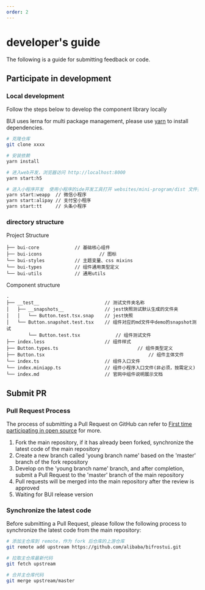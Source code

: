 ```yaml
---
order: 2
---
```


# developer's guide

The following is a guide for submitting feedback or code.

## Participate in development

### Local development

Follow the steps below to develop the component library locally

BUI uses lerna for multi package management, please use [yarn](https://pnpm.io/) to install dependencies.

```bash
# 克隆仓库
git clone xxxx

# 安装依赖
yarn install

# 进入web开发，浏览器访问 http://localhost:8000
yarn start:h5

# 进入小程序开发  使用小程序的ide开发工具打开 websites/mini-program/dist 文件夹
yarn start:weapp  // 微信小程序
yarn start:alipay // 支付宝小程序
yarn start:tt     // 头条小程序

```

### directory structure

Project Structure

```
├── bui-core             // 基础核心组件
├── bui-icons 					  // 图标
└── bui-styles           // 主题变量、css mixins
└── bui-types            // 组件通用类型定义
└── bui-utils            // 通用utils
```

Component structure

```
.
├── __test__                      	// 测试文件夹名称
│   ├── __snapshots__             	// jest快照测试默认生成的文件夹
│   │   └── Button.test.tsx.snap  	// jest快照
│   └── Button.snapshot.test.tsx  	// 组件对应的md文件中demo的snapshot测试
		└── Button.test.tsx  	        // 组件测试文件
├── index.less                    	// 组件样式
├── Button.types.ts  							// 组件类型定义
├── Button.tsx 										// 组件主体文件
└── index.ts                      	// 组件入口文件
└── index.miniapp.ts              	// 组件小程序入口文件(非必须，按需定义)
└── index.md                      	// 官网中组件说明展示文档
```

## Submit PR

### Pull Request Process

The process of submitting a Pull Request on GitHub can refer to [First time participating in open source](https://github.com/firstcontributions/first-contributions) for more.

1. Fork the main repository, if it has already been forked, synchronize the latest code of the main repository
2. Create a new branch called 'young branch name' based on the 'master' branch of the fork repository
3. Develop on the 'young branch name' branch, and after completion, submit a Pull Request to the 'master' branch of the main repository
4. Pull requests will be merged into the main repository after the review is approved
5. Waiting for BUI release version

### Synchronize the latest code

Before submitting a Pull Request, please follow the following process to synchronize the latest code from the main repository:

```bash
# 添加主仓库到 remote，作为 fork 后仓库的上游仓库
git remote add upstream https://github.com/alibaba/bifrostui.git

# 拉取主仓库最新代码
git fetch upstream

# 合并主仓库代码
git merge upstream/master
```
